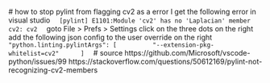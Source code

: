  
 #   h o w   t o   s t o p   p y l i n t   f r o m   f l a g g i n g   c v 2   a s   a   e r r o r  
  
 I   g e t   t h e   f o l l o w i n g   e r r o r   i n   v i s u a l   s t u d i o  
 ` ` `  
 [ p y l i n t ]   E 1 1 0 1 : M o d u l e   ' c v 2 '   h a s   n o   ' L a p l a c i a n '   m e m b e r   c v 2 :   c v 2  
 ` ` `  
  
 g o t o   F i l e   >   P r e f s   >   S e t t i n g s  
 c l i c k   o n   t h e   t h r e e   d o t s   o n   t h e   r i g h t  
  
 a d d   t h e   f o l l o w i n g   j s o n   c o n f i g   t o   t h e   u s e r   o v e r r i d e   o n   t h e   r i g h t  
  
  
 ` ` `  
           " p y t h o n . l i n t i n g . p y l i n t A r g s " :   [  
                 " - - e x t e n s i o n - p k g - w h i t e l i s t = c v 2 "  
         ]  
 ` ` `  
  
 #   s o u r c e  
  
 h t t p s : / / g i t h u b . c o m / M i c r o s o f t / v s c o d e - p y t h o n / i s s u e s / 9 9  
  
 h t t p s : / / s t a c k o v e r f l o w . c o m / q u e s t i o n s / 5 0 6 1 2 1 6 9 / p y l i n t - n o t - r e c o g n i z i n g - c v 2 - m e m b e r s  
 